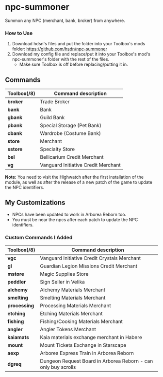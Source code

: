 # npc-summoner

Summon any NPC (merchant, bank, broker) from anywhere.

### How to Use 
1. Download hdsn's files and put the folder into your Toolbox's mods folder: https://github.com/hsdn/npc-summoner
2. Download my config file and replace/put it into your Toolbox's mod's npc-summoner's folder with the rest of the files.
   - Make sure Toolbox is off before replacing/putting it in.

## Commands

Toolbox(/8) | Command description
--- | ---
**broker** | Trade Broker
**bank** | Bank
**gbank** | Guild Bank
**pbank** | Special Storage (Pet Bank)
**cbank** | Wardrobe (Costume Bank)
**store** | Merchant
**sstore** | Specialty Store
**bel** | Bellicarium Credit Merchant
**vg** | Vanguard Initiative Credit Merchant

**Note:** You need to visit the Highwatch after the first installation of the module, as well as after the release of a new patch of the game to update the NPC identifiers.

## My Customizations

+ NPCs have been updated to work in Arborea Reborn too. 
+ You must be near the npcs after each patch to update the NPC identifiers.

### Custom Commands I Added 
Toolbox(/8) | Command description
--- | ---
**vgc** | Vanguard Initiative Credit Crystals Merchant
**gl** | Guardian Legion Missions Credit Merchant
**mstore** | Magic Supplies Store
**peddler** | Sign Seller in Velika
**alchemy** | Alchemy Materials Merchant
**smelting** | Smelting Materials Merchant
**processing** | Processing Materials Merchant
**etching** | Etching Materials Merchant
**fishing** | Fishing/Cooking Materials Merchant
**angler** | Angler Tokens Merchant
**kaiamats** | Kaia materials exchange merchant in Habere
**mount** | Mount Tickets Exchange in Starscape
**aexp** | Arborea Express Train in Arborea Reborn
**dgreq** | Dungeon Request Board in Arborea Reborn - can only buy scrolls
